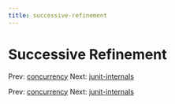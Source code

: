 ```yaml
---
title: successive-refinement
---
```




# Successive Refinement

Prev: [concurrency](concurrency.md) Next:
[junit-internals](junit-internals.md)

Prev: [concurrency](concurrency.md) Next:
[junit-internals](junit-internals.md)
